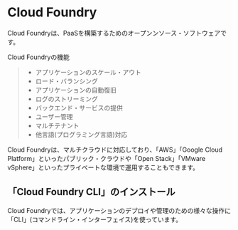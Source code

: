 # Cloud Foundry
Cloud Foundryは、PaaSを構築するためのオープンンソース・ソフトウェアです。

Cloud Foundryの機能

> - アプリケーションのスケール・アウト
> - ロード・バランシング
> - アプリケーションの自動復旧
> - ログのストリーミング
> - バックエンド・サービスの提供
> - ユーザー管理
> - マルチテナント
> - 他言語(プログラミング言語)対応

Cloud Foundryは、マルチクラウドに対応しており、「AWS」「Google Cloud Platform」といったパブリック・クラウドや「Open Stack」「VMware vSphere」といったプライベートな環境で運用することもできます。

## 「Cloud Foundry CLI」のインストール
Cloud Foundryでは、アプリケーションのデプロイや管理のための様々な操作に「CLI」(コマンドライン・インターフェイス)を使っています。

